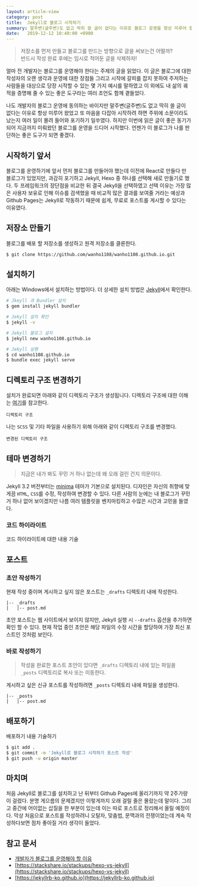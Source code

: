 ```yaml
---
layout: article-view
category: post
title:  Jekyll로 블로그 시작하기
summary: 말주변(글주변)도 없고 딱히 쓸 글이 없다는 이유로 블로그 운영을 항상 미루어 왔었고 또 마음을 다잡아 시작하려 하면 주위에 소문이라도 났는지 여러 일이 몰려 들어와 포기하기 일쑤였다. 하지만 이번에 읽은 글이 좋은 동기가 되어 지금까지 미뤄왔던 블로그를 운영을 드디어 시작했다.
date:   2019-12-12 10:40:00 +0900
---
```


> 저장소를 먼저 만들고 블로그를 만드는 방향으로 글을 써보는건 어떨까?  
> 반드시 작성 완료 후에는 임시로 적어둔 글을 삭제하자!

얼마 전 개발자는 블로그를 운영해야 한다는 주제의 글을 읽었다. 이 글은 블로그에 대한 작성자의 오랜 생각과 운영에 대한 장점들 그리고 시작에 갈피를 잡지 못하여 주저하는 사람들을 대상으로 당장 시작할 수 있는 몇 가지 예시를 말하였고 이 외에도 내 삶의 궤적을 증명해 줄 수 있는 좋은 도구라는 여러 조언도 함께 곁들었다.

나도 개발자의 블로그 운영에 동의하는 바이지만 말주변(글주변)도 없고 딱히 쓸 글이 없다는 이유로 항상 미루어 왔었고 또 마음을 다잡아 시작하려 하면 주위에 소문이라도 났는지 여러 일이 몰려 들어와 포기하기 일쑤였다. 하지만 이번에 읽은 글이 좋은 동기가 되어 지금까지 미뤄왔던 블로그를 운영을 드디어 시작했다. 언젠가 이 블로그가 나를 판단하는 좋은 도구가 되면 좋겠다.

## 시작하기 앞서

 블로그를 운영하기에 앞서 먼저 블로그를 만들어야 했는데 이전에 React로 만들다 만 블로그가 있었지만, 과감히 포기하고 Jekyll, Hexo 중 하나를 선택해 새로 만들기로 했다. 두 프레임워크의 장단점을 비교한 뒤 결국 Jekyll을 선택하였고 선택 이유는 가장 많은 사용자 보유로 인해 이슈를 검색했을 때 비교적 많은 결과를 보여줄 거라는 예상과 Github Pages는 Jekyll로 작동하기 때문에 쉽게, 무료로 포스트를 게시할 수 있다는 이유였다.

## 저장소 만들기

블로그를 배포 할 저장소를 생성하고 원격 저장소를 클론한다.

```bash
$ git clone https://github.com/wanho1108/wanho1108.github.io.git
```

## 설치하기

아래는 Windows에서 설치하는 방법이다. 더 상세한 설치 방법은 [Jekyll](https://jekyllrb-ko.github.io/docs/installation/)에서 확인한다. 

```bash
# Jkeyll 과 Bundler 설치
$ gem install jekyll bundler

# Jekyll 설치 확인
$ jekyll -v

# Jekyll 블로그 설치
$ jekyll new wanho1108.github.io

# Jekyll 실행
$ cd wanho1108.github.io
$ bundle exec jekyll serve
```

## 디렉토리 구조 변경하기

설치가 완료되면 아래와 같이 디렉토리 구조가 생성됩니다. 디렉토리 구조에 대한 이해는 [여기](https://jekyllrb-ko.github.io/docs/structure/)를 참고한다.

```
디렉토리 구조
```

나는 `SCSS` 및 기타 파일을 사용하기 위해 아래와 같이 디렉토리 구조를 변경했다.

```
변경된 디렉토리 구조
```

## 테마 변경하기

> 지금은 내가 봐도 꾸민 거 하나 없는데 왜 오래 걸린 건지 의문이다.

Jekyll 3.2 버전부터는 [minima](https://github.com/jekyll/minima) 테마가 기본으로 설치된다. 디자인은 자신의 취향에 맞게끔 `HTML`, `CSS`를 수정, 작성하여 변경할 수 있다. 다른 사람의 눈에는 내 블로그가 꾸민 거 하나 없어 보이겠지만 나름 여러 템플릿을 벤치마킹하고 수많은 시간과 고민을 들였다.

### 코드 하이라이트

코드 하이라이트에 대한 내용 기술

## 포스트

### 초안 작성하기

현재 작성 중이며 게시하고 싶지 않은 포스트는 `_drafts` 디렉토리 내에 작성한다.

```
|-- _drafts
|   |-- post.md
```

초안 포스트는 웹 사이트에서 보이지 않지만, Jekyll 실행 시 `--drafts` 옵션을 추가하면 확인 할 수 있다. 현재 작업 중인 초안은 해당 파일의 수정 시간을 할당하여 가장 최신 포스트인 것처럼 보인다.

### 바로 작성하기

> 작성을 완료한 포스트 초안이 있다면 `_drafts` 디렉토리 내에 있는 파일을 `_posts` 디렉토리로 복사 또는 이동한다.

게시하고 싶은 신규 포스트를 작성하려면 `_posts` 디렉토리 내에 파일을 생성한다. 

```
|-- _posts
|   |-- post.md
```

## 배포하기

배포하기 내용 기술하기

```bash
$ git add .
$ git commit -m 'Jekyll로 블로그 시작하기 포스트 작성'
$ git push -u origin master
```

## 마치며

처음 Jekyll로 블로그를 설치하고 난 뒤부터 Github Pages에 올리기까지 약 2주가량이 걸렸다. 분명 게으름의 문제겠지만 이렇게까지 오래 걸릴 줄은 몰랐는데 말이다. 그리고 중간에 어이없는 삽질을 한 부분이 있는데 이는 따로 포스트로 정리해서 올릴 예정이다. 막상 처음으로 포스트를 작성하려니 오탈자, 맞춤법, 문맥과의 전쟁이었는데 계속 작성하다보면 점차 좋아질 거라 생각이 들었다.

## 참고 문서

- [개발자가 블로그를 운영해야 할 이유](https://taegon.kim/archives/7107)
- [https://stackshare.io/stackups/hexo-vs-jekyll](https://stackshare.io/stackups/hexo-vs-jekyll)
- [https://jekyllrb-ko.github.io](https://jekyllrb-ko.github.io)